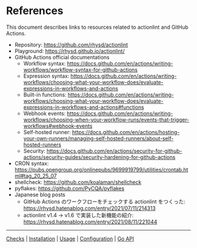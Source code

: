 <!-- Migrated from: docs/reference.md -->

References
==========

This document describes links to resources related to actionlint and GitHub Actions.

- Repository: https://github.com/rhysd/actionlint
- Playground: https://rhysd.github.io/actionlint/
- GitHub Actions official documentations
  - Workflow syntax: https://docs.github.com/en/actions/writing-workflows/workflow-syntax-for-github-actions
  - Expression syntax: https://docs.github.com/en/actions/writing-workflows/choosing-what-your-workflow-does/evaluate-expressions-in-workflows-and-actions
  - Built-in functions: https://docs.github.com/en/actions/writing-workflows/choosing-what-your-workflow-does/evaluate-expressions-in-workflows-and-actions#functions
  - Webhook events: https://docs.github.com/en/actions/writing-workflows/choosing-when-your-workflow-runs/events-that-trigger-workflows#webhook-events
  - Self-hosted runner: https://docs.github.com/en/actions/hosting-your-own-runners/managing-self-hosted-runners/about-self-hosted-runners
  - Security: https://docs.github.com/en/actions/security-for-github-actions/security-guides/security-hardening-for-github-actions
- CRON syntax: https://pubs.opengroup.org/onlinepubs/9699919799/utilities/crontab.html#tag_20_25_07
- shellcheck: https://github.com/koalaman/shellcheck
- pyflakes: https://github.com/PyCQA/pyflakes
- Japanese blog posts
  - GitHub Actions のワークフローをチェックする actionlint をつくった: https://rhysd.hatenablog.com/entry/2021/07/11/214313
  - actionlint v1.4 → v1.6 で実装した新機能の紹介: https://rhysd.hatenablog.com/entry/2021/08/11/221044

---

[Checks](/checks) | [Installation](/install) | [Usage](/usage) | [Configuration](/config) | [Go API](/api)
